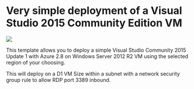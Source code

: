 # Very simple deployment of a Visual Studio 2015 Community Edition VM

<a href="https://portal.azure.com/#create/Microsoft.Template/uri/https%3A%2F%2Fraw.githubusercontent.com%2Fkevinhillinger%2Fazure-templates%2Fmaster%2Fvisualstudio-lab-vm%2Fazuredeploy.json" target="_blank">
    <img src="http://azuredeploy.net/deploybutton.png"/>
</a>

This template allows you to deploy a simple Visual Studio Community 2015 Update 1 with Azure 2.8 on Windows Server 2012 R2 VM using the selected region of your choosing. 

This will deploy on a D1 VM Size within a subnet with a network security group rule to allow RDP port 3389 inbound.
